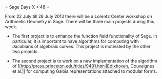 = Sage Days X > 48 =

From 22 July till 26 July 2013 there will be a Lorentz Center workshop on Arithmetic Geometry in Sage. There will be three main projects during this week.

* The first project is to enhance the function field functionality of Sage. In particular, it is important to have algorithms for computing with Jacobians of algebraic curves. This project is motivated by the other two projects.

* The second project is to work on a new implementation of the algorithm of [[http://press.princeton.edu/titles/9491.html|Edixhoven,
Couveignes et al.]] for computing Galois representations attached to modular forms. 
